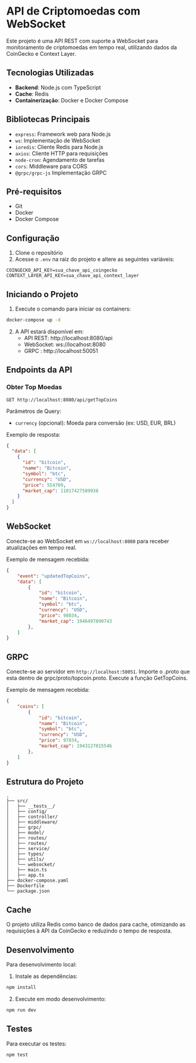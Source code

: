# API de Criptomoedas com WebSocket

Este projeto é uma API REST com suporte a WebSocket para monitoramento de criptomoedas em tempo real, utilizando dados da CoinGecko e Context Layer.

## Tecnologias Utilizadas

- **Backend**: Node.js com TypeScript
- **Cache**: Redis
- **Containerização**: Docker e Docker Compose

## Bibliotecas Principais

- `express`: Framework web para Node.js
- `ws`: Implementação de WebSocket
- `ioredis`: Cliente Redis para Node.js
- `axios`: Cliente HTTP para requisições
- `node-cron`: Agendamento de tarefas
- `cors`: Middleware para CORS
- `@grpc/grpc-js` Implementação GRPC

## Pré-requisitos
- Git
- Docker
- Docker Compose

## Configuração

1. Clone o repositório
2. Acesse o `.env` na raiz do projeto e altere as seguintes variáveis:
```env
COINGECKO_API_KEY=sua_chave_api_coingecko
CONTEXT_LAYER_API_KEY=sua_chave_api_context_layer
```

## Iniciando o Projeto

1. Execute o comando para iniciar os containers:
```bash
docker-compose up -d
```

2. A API estará disponível em:
   - API REST: http://localhost:8080/api
   - WebSocket: ws://localhost:8080
   - GRPC : http://localhost:50051

## Endpoints da API

### Obter Top Moedas
```
GET http://localhost:8080/api/getTopCoins
```

Parâmetros de Query:
- `currency` (opcional): Moeda para conversão (ex: USD, EUR, BRL)

Exemplo de resposta:
```json
{
  "data": [
    {
      "id": "bitcoin",
      "name": "Bitcoin",
      "symbol": "btc",
      "currency": "USD",
      "price": 554709,
      "market_cap": 11017427589938
    }
  ]
}
```

## WebSocket

Conecte-se ao WebSocket em `ws://localhost:8080` para receber atualizações em tempo real.

Exemplo de mensagem recebida:
```json
{
    "event": "updatedTopCoins",
    "data": [
        {
            "id": "bitcoin",
            "name": "Bitcoin",
            "symbol": "btc",
            "currency": "USD",
            "price": 98034,
            "market_cap": 1946497890743
        },
    ]
}
```


## GRPC

Conecte-se ao servidor em `http://localhost:50051`.
Importe o .proto que esta dentro de grpc/proto/topcoin.proto.
Execute a função GetTopCoins.

Exemplo de mensagem recebida:
```json
{
    "coins": [
        {
            "id": "bitcoin",
            "name": "Bitcoin",
            "symbol": "btc",
            "currency": "USD",
            "price": 97834,
            "market_cap": 1943127015546
        },
    ]
}
```

## Estrutura do Projeto

```
.
├── src/
│   ├── __tests__/
│   ├── config/
│   ├── controller/
│   ├── middleware/
│   ├── grpc/
│   ├── model/
│   ├── routes/
│   ├── routes/
│   ├── service/
│   ├── types/
│   ├── utils/
│   └── websocket/
│   ├── main.ts
│   ├── app.ts
├── docker-compose.yaml
├── Dockerfile
└── package.json
```

## Cache

O projeto utiliza Redis como banco de dados para cache, otimizando as requisições à API da CoinGecko e reduzindo o tempo de resposta.

## Desenvolvimento

Para desenvolvimento local:

1. Instale as dependências:
```bash
npm install
```

2. Execute em modo desenvolvimento:
```bash
npm run dev
```

## Testes

Para executar os testes:
```bash
npm test
```
